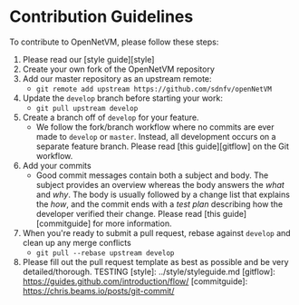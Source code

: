 # Contribution Guidelines

To contribute to OpenNetVM, please follow these steps:

  1. Please read our [style guide][style]
  2. Create your own fork of the OpenNetVM repository
  3. Add our master repository as an upstream remote:
      - `git remote add upstream https://github.com/sdnfv/openNetVM`
  4. Update the `develop` branch before starting your work:
      - `git pull upstream develop`
  5. Create a branch off of `develop` for your feature.
      - We follow the fork/branch workflow where no commits are ever made to `develop` or `master`.  Instead, all development occurs on a separate feature branch.  Please read [this guide][gitflow] on the Git workflow.
  6. Add your commits
      - Good commit messages contain both a subject and body.  The subject provides an overview whereas the body answers the _what_ and _why_.  The body is usually followed by a change list that explains the _how_, and the commit ends with a _test plan_ describing how the developer verified their change.  Please read [this guide][commitguide] for more information.
  7. When you're ready to submit a pull request, rebase against `develop` and clean up any merge conflicts
      - `git pull --rebase upstream develop`
  8. Please fill out the pull request template as best as possible and be very detailed/thorough.
TESTING
[style]: ../style/styleguide.md
[gitflow]: https://guides.github.com/introduction/flow/
[commitguide]: https://chris.beams.io/posts/git-commit/
